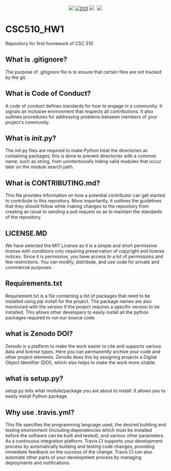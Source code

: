 
<p align="center">
<a href="https://travis-ci.org/ultraultimated/CSC510_HW1"><img src="https://travis-ci.org/ultraultimated/CSC510_HW1.svg?branch=master" /></a>
<a href="https://doi.org/10.5281/zenodo.3986246"><img src="https://zenodo.org/badge/DOI/10.5281/zenodo.3986246.svg" alt="DOI"></a>
<img src="https://img.shields.io/badge/language-python-orange.svg">&nbsp;
<img src="https://img.shields.io/badge/license-MIT-green.svg">&nbsp;
</p>

# CSC510_HW1
Repository for first homework of CSC 510


## What is .gitignore?

The purpose of .gitignore  file is to ensure that certain files are not tracked by the git.

## What is Code of Conduct?

A code of conduct defines standards for how to engage in a community. It signals an inclusive environment that respects all contributions. It also outlines procedures for addressing problems between members of your project's community.

## What is _init_.py?

The _init_.py files are required to make Python treat the directories as containing packages; this is done to prevent directories with a common name, such as string, from unintentionally hiding valid modules that occur later on the module search path.

## What is CONTRIBUTING.md?

This file provides information on how a potential contributor can get started to contribute to this repository. More importantly, it outlines the guidelines that they should follow while making changes to the repository from creating an issue to sending a pull request so as to maintain the standards of the repository.

## LICENSE.MD

We have selected the MIT License as it is a simple and short permissive license with conditions only requiring preservation of copyright and license notices. Since it is permissive, you have access to a lot of permissions and few restrictions. You can modify, distribute, and use code for private and commercial purposes.

## Requirements.txt

Requirement.txt is a file containing a list of packages that need to be installed using pip install for the project. The package names are also mentioned with the version if the project requires a specific version to be installed. This allows other developers to easily install all the python packages required to run our source code.

## what is Zenodo DOI?

Zenodo is a platform to make the work easier to cite and supports various data and license types. Here you can permanently archive your code and other project elements. Zenodo does this by assigning projects a Digital Object Identifier (DOI), which also helps to make the work more citable.

## what is setup.py?

setup.py tells what module/package you are about to install. It allows you to easily install Python package.

## Why use .travis.yml?

This file specifies the programming language used, the desired building and testing environment (including dependencies which must be installed before the software can be built and tested), and various other parameters. As a continuous integration platform, Travis CI supports your development process by automatically building and testing code changes, providing immediate feedback on the success of the change. Travis CI can also automate other parts of your development process by managing deployments and notifications.
